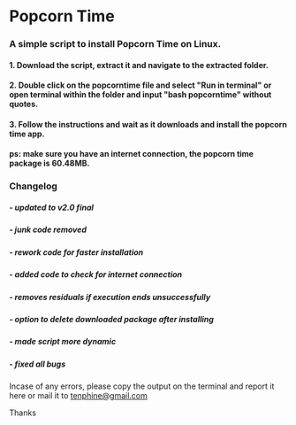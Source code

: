 # Popcorn Time
### A simple script to install Popcorn Time on Linux.

#### 1. Download the script, extract it and navigate to the extracted folder.
#### 2. Double click on the popcorntime file and select "Run in terminal" or open terminal within the folder and input "bash popcorntime" without quotes.
#### 3. Follow the instructions and wait as it downloads and install the popcorn time app.
#### ps: make sure you have an internet connection, the popcorn time package is 60.48MB.

### Changelog
##### - updated to v2.0 final
##### - junk code removed
##### - rework code for faster installation
##### - added code to check for internet connection
##### - removes residuals if execution ends unsuccessfully
##### - option to delete downloaded package after installing
##### - made script more dynamic
##### - fixed all bugs

Incase of any errors, please copy the output on the terminal and report it here or mail it to tenphine@gmail.com

Thanks
